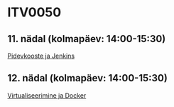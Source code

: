 # ITV0050
## 11. nädal (kolmapäev: 14:00-15:30)
[Pidevkooste ja Jenkins](jenkins.md)
## 12. nädal (kolmapäev: 14:00-15:30)
[Virtualiseerimine ja Docker](docker.md)
